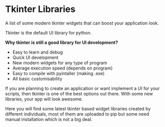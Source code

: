 # Tkinter Libraries
A list of some modern tkinter widgets that can boost your application look.

Tkinter is the default UI library for python.

**Why tkinter is still a good library for UI development?**
- Easy to learn and debug
- Quick UI development
- New modern widgets for any type of program
- Average execution speed (depends on program)
- Easy to compile with pyintaller (making .exe)
- All basic customisability

If you are planning to create an application or want implement a UI for your scripts, then tkinter is one of the best options out there.
With some new libraries, your app will look awesome.

Here you will find some latest tkinter based widget libraries created by different individuals, most of them are uploaded to pip but some need manual installation which is not a big deal.
